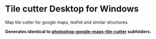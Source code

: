 # Tile cutter Desktop for Windows

Map tile cutter for google maps, leaflet and similar structures.

**Generates identical to [photoshop-google-maps-tile-cutter](https://github.com/bramus/photoshop-google-maps-tile-cutter) subfolders.**
